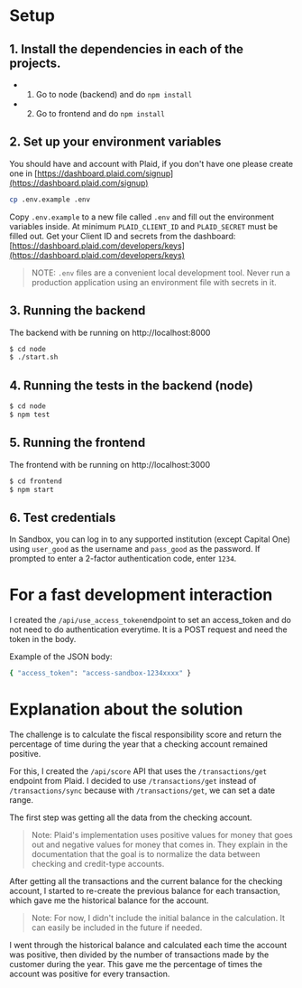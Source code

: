 # Setup

## 1. Install the dependencies in each of the projects.
- 1. Go to node (backend) and do `npm install`
- 2. Go to frontend and do `npm install`

## 2. Set up your environment variables

You should have and account with Plaid, if you don't have one please create one in [https://dashboard.plaid.com/signup](https://dashboard.plaid.com/signup) 

```bash
cp .env.example .env
```

Copy `.env.example` to a new file called `.env` and fill out the environment variables inside. At
minimum `PLAID_CLIENT_ID` and `PLAID_SECRET` must be filled out. Get your Client ID and secrets from
the dashboard: [https://dashboard.plaid.com/developers/keys](https://dashboard.plaid.com/developers/keys)

> NOTE: `.env` files are a convenient local development tool. Never run a production application
> using an environment file with secrets in it.

## 3. Running the backend

The backend with be running on http://localhost:8000

```bash
$ cd node
$ ./start.sh
```

## 4. Running the tests in the backend (node)

```bash
$ cd node
$ npm test
```

## 5. Running the frontend

The frontend with be running on http://localhost:3000

```bash
$ cd frontend
$ npm start
```

## 6. Test credentials

In Sandbox, you can log in to any supported institution (except Capital One) using `user_good` as the username and `pass_good` as the password. If prompted to enter a 2-factor authentication code, enter `1234`.

# For a fast development interaction

I created the `/api/use_access_token`endpoint to set an access_token and do not need to do authentication everytime. It is a POST request and need the token in the body.

Example of the JSON body:
```bash
{ "access_token": "access-sandbox-1234xxxx" }
```

# Explanation about the solution

The challenge is to calculate the fiscal responsibility score and return the percentage of time during the year that a checking account remained positive.

For this, I created the `/api/score` API that uses the `/transactions/get` endpoint from Plaid. I decided to use `/transactions/get` instead of `/transactions/sync` because with `/transactions/get`, we can set a date range.

The first step was getting all the data from the checking account.

> Note: Plaid's implementation uses positive values for money that goes out and negative values for money that comes in. 
> They explain in the documentation that the goal is to normalize the data between checking and credit-type accounts.

After getting all the transactions and the current balance for the checking account, I started to re-create the previous balance for each transaction, which gave me the historical balance for the account.

> Note: For now, I didn't include the initial balance in the calculation. It can easily be included in the future if needed.

I went through the historical balance and calculated each time the account was positive, then divided by the number of transactions made by the customer during the year. This gave me the percentage of times the account was positive for every transaction.
